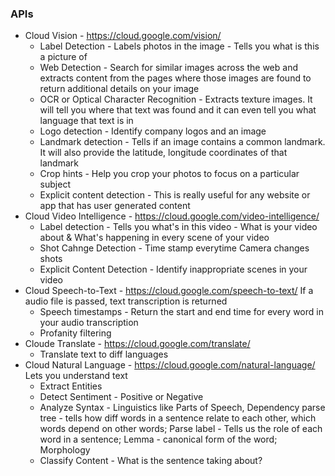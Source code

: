 ### APIs
* Cloud Vision - https://cloud.google.com/vision/
  * Label Detection - Labels photos in the image - Tells you what is this a picture of
  * Web Detection - Search for similar images across the web and extracts content from the pages where those images are found to return additional details on your image
  * OCR or Optical Character Recognition -  Extracts texture images. It will tell you where that text was found and it can even tell you what language that text is in
  * Logo detection - Identify company logos and an image 
  * Landmark detection - Tells if an image contains a common landmark. It will also provide the latitude, longitude coordinates of that landmark
  * Crop hints - Help you crop your photos to focus on a particular subject
  * Explicit content detection - This is really useful for any website or app that has user generated content
* Cloud Video Intelligence - https://cloud.google.com/video-intelligence/
  * Label detection - Tells you what's in this video - What is your video about & What's happening in every scene of your video
  * Shot Cahnge Detection - Time stamp everytime Camera changes shots
  * Explicit Content Detection - Identify inappropriate scenes in your video 
* Cloud Speech-to-Text - https://cloud.google.com/speech-to-text/
  If a audio file is passed, text transcription is returned <br/>
  * Speech timestamps - Return the start and end time for every word in your audio transcription
  * Profanity filtering 
* Cloude Translate - https://cloud.google.com/translate/
  * Translate text to diff languages
* Cloud Natural Language - https://cloud.google.com/natural-language/
  Lets you understand text <br/>
  * Extract Entities
  * Detect Sentiment - Positive or Negative
  * Analyze Syntax - Linguistics like Parts of Speech, Dependency parse tree - tells how diff words in a sentence relate to each other, which words depend on other words; Parse label - Tells us the role of each word in a sentence; Lemma - canonical form of the word; Morphology 
  * Classify Content - What is the sentence taking about? 
